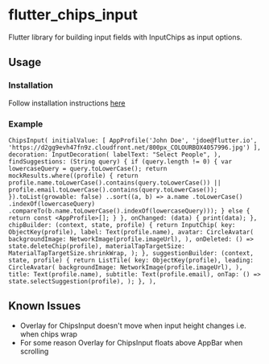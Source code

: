 # flutter_chips_input

Flutter library for building input fields with InputChips as input options.

## Usage

### Installation
Follow installation instructions [here](https://pub.dartlang.org/packages/flutter_chips_input#-installing-tab-)

### Example
`
ChipsInput(
    initialValue: [
        AppProfile('John Doe', 'jdoe@flutter.io', 'https://d2gg9evh47fn9z.cloudfront.net/800px_COLOURBOX4057996.jpg')
    ],
    decoration: InputDecoration(
        labelText: "Select People",
    ),
    findSuggestions: (String query) {
        if (query.length != 0) {
            var lowercaseQuery = query.toLowerCase();
            return mockResults.where((profile) {
                return profile.name.toLowerCase().contains(query.toLowerCase()) || profile.email.toLowerCase().contains(query.toLowerCase());
            }).toList(growable: false)
                ..sort((a, b) => a.name
                    .toLowerCase()
                    .indexOf(lowercaseQuery)
                    .compareTo(b.name.toLowerCase().indexOf(lowercaseQuery)));
        } else {
            return const <AppProfile>[];
        }
    },
    onChanged: (data) {
        print(data);
    },
    chipBuilder: (context, state, profile) {
        return InputChip(
            key: ObjectKey(profile),
            label: Text(profile.name),
            avatar: CircleAvatar(
                backgroundImage: NetworkImage(profile.imageUrl),
            ),
            onDeleted: () => state.deleteChip(profile),
                materialTapTargetSize: MaterialTapTargetSize.shrinkWrap,
        );
    },
    suggestionBuilder: (context, state, profile) {
        return ListTile(
            key: ObjectKey(profile),
            leading: CircleAvatar(
                backgroundImage: NetworkImage(profile.imageUrl),
            ),
            title: Text(profile.name),
            subtitle: Text(profile.email),
            onTap: () => state.selectSuggestion(profile),
        );
    },
),
`

## Known Issues
* Overlay for ChipsInput doesn't move when input height changes i.e. when chips wrap
* For some reason Overlay for ChipsInput floats above AppBar when scrolling

